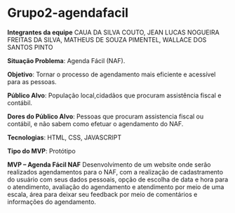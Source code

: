 # Grupo2-agendafacil
**Integrantes da equipe**
CAUA DA SILVA COUTO,
JEAN LUCAS NOGUEIRA FREITAS DA SILVA,
MATHEUS DE SOUZA PIMENTEL,
WALLACE DOS SANTOS PINTO


**Situação Problema**:
Agenda Fácil (NAF).


**Objetivo**:
Tornar o processo de agendamento mais eficiente e acessível para as pessoas.


**Público Alvo**:
População local,cidadãos que procuram assistência fiscal e contábil.


**Dores do Público Alvo**:
Pessoas que procuram assistencia fiscal ou contábil, e não sabem como efetuar o agendamento do NAF.


**Tecnologias**:
HTML, CSS, JAVASCRIPT

 
**Tipo do MVP**: 
Protótipo


**MVP – Agenda Fácil NAF**
Desenvolvimento de um website onde serão realizados agendamentos para o NAF, com a realização de cadastramento do usuário com seus dados pessoais, opção de escolha de data e hora para o atendimento, avaliação do agendamento e atendimento por meio de uma escala, área para deixar seu feedback por meio de comentários e informações do agendamento.
